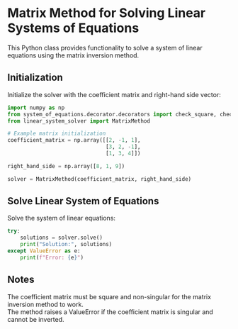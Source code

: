 # Matrix Method for Solving Linear Systems of Equations

This Python class provides functionality to solve a system of linear equations using the matrix inversion method.

## Initialization
Initialize the solver with the coefficient matrix and right-hand side vector:

```python
import numpy as np
from system_of_equations.decorator.decorators import check_square, check_singular
from linear_system_solver import MatrixMethod

# Example matrix initialization
coefficient_matrix = np.array([[2, -1, 1],
                               [3, 2, -1],
                               [1, 3, 4]])

right_hand_side = np.array([8, 1, 9])

solver = MatrixMethod(coefficient_matrix, right_hand_side)
```
## Solve Linear System of Equations
Solve the system of linear equations:

```python
try:
    solutions = solver.solve()
    print("Solution:", solutions)
except ValueError as e:
    print(f"Error: {e}")
```

## Notes
The coefficient matrix must be square and non-singular for the matrix inversion method to work.<br>
The method raises a ValueError if the coefficient matrix is singular and cannot be inverted.